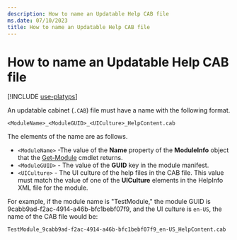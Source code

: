 ```yaml
---
description: How to name an Updatable Help CAB file
ms.date: 07/10/2023
title: How to name an Updatable Help CAB file
---
```

# How to name an Updatable Help CAB file

[!INCLUDE [use-platyps](../../../includes/use-platyps.md)]

An updatable cabinet (`.CAB`) file must have a name with the following format.

`<ModuleName>_<ModuleGUID>_<UICulture>_HelpContent.cab`

The elements of the name are as follows.

- `<ModuleName>` -The value of the **Name** property of the **ModuleInfo** object that the
  [Get-Module][01] cmdlet returns.
- `<ModuleGUID>` - The value of the **GUID** key in the module manifest.
- `<UICulture>` - The UI culture of the help files in the CAB file. This value must match the value
  of one of the **UICulture** elements in the HelpInfo XML file for the module.

For example, if the module name is "TestModule," the module GUID is
9cabb9ad-f2ac-4914-a46b-bfc1bebf07f9, and the UI culture is `en-US`, the name of the CAB file would
be:

`TestModule_9cabb9ad-f2ac-4914-a46b-bfc1bebf07f9_en-US_HelpContent.cab`

<!-- link references -->
[01]: /powershell/module/Microsoft.PowerShell.Core/Get-Module
